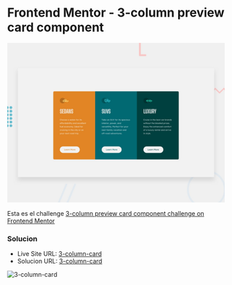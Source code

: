 # Frontend Mentor - 3-column preview card component

![Design preview for the 3-column preview card component coding challenge](./design/desktop-preview.jpg)

Esta es el challenge [3-column preview card component challenge on Frontend Mentor](https://www.frontendmentor.io/challenges/3column-preview-card-component-pH92eAR2-)

### Solucion

- Live Site URL: [3-column-card](https://hugoorlando-3column-card.netlify.app/)
- Solucion URL: [3-column-card](https://github.com/hugoorlando/3-column-preview-card-component)

![3-column-card](https://github.com/hugoorlando/3-column-preview-card-component/blob/main/img_1.png)
